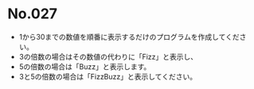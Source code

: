 # No.027

- 1から30までの数値を順番に表示するだけのプログラムを作成してください。
- 3の倍数の場合はその数値の代わりに「Fizz」と表示し、
- 5の倍数の場合は「Buzz」と表示します。
- 3と5の倍数の場合は「FizzBuzz」と表示してください。
